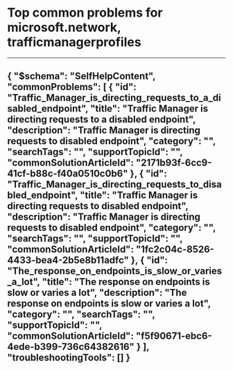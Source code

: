 <properties
	pageTitle="Top common problems for microsoft.network, trafficmanagerprofiles"
	description="Top common problems for microsoft.network, trafficmanagerprofiles"        
	service="microsoft.network"
	resource="trafficmanagerprofiles"
	resourceTags=""
	authors="radwiv"
	ms.author="radwiv"
	displayOrder=""
	articleId="7e16e2e1-8669-47de-be0a-186b4c45dace"
	selfHelpType="diagnoseandsolve"
	productPesIds=""
	cloudEnvironments="public"
/>
# Top common problems for microsoft.network, trafficmanagerprofiles
---
{
    "$schema": "SelfHelpContent",
    "commonProblems": [
        {
            "id": "Traffic_Manager_is_directing_requests_to_a_disabled_endpoint",
            "title": "Traffic Manager is directing requests to a disabled endpoint",
            "description": "Traffic Manager is directing requests to disabled endpoint",
            "category": "",
            "searchTags": "",
            "supportTopicId": "",
            "commonSolutionArticleId": "2171b93f-6cc9-41cf-b88c-f40a0510c0b6"
        },
        {
            "id": "Traffic_Manager_is_directing_requests_to_disabled_endpoint",
            "title": "Traffic Manager is directing requests to disabled endpoint",
            "description": "Traffic Manager is directing requests to disabled endpoint",
            "category": "",
            "searchTags": "",
            "supportTopicId": "",
            "commonSolutionArticleId": "1fc2c04c-8526-4433-bea4-2b5e8b11adfc"
        },
        {
            "id": "The_response_on_endpoints_is_slow_or_varies_a_lot",
            "title": "The response on endpoints is slow or varies a lot",
            "description": "The response on endpoints is slow or varies a lot",
            "category": "",
            "searchTags": "",
            "supportTopicId": "",
            "commonSolutionArticleId": "f5f90671-ebc6-4ede-b399-736c64382616"
        }
    ],
    "troubleshootingTools": []
}
---